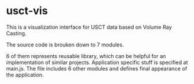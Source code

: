 # usct-vis
This is a visualization interface for USCT data based on Volume Ray Casting.

The source code is brouken down to 7 modules. 

6 of them represents reusable library, which can be helpful for an implementation of similar projects. Application specific stuff is specified at main.js. The file includes 6 other modules and defines final appearance of the application.




